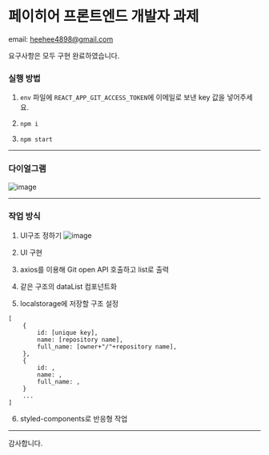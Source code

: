 # 페이히어 프론트엔드 개발자 과제

email: heehee4898@gmail.com

요구사항은 모두 구현 완료하였습니다.

### 실행 방법
1. `env` 파일에 `REACT_APP_GIT_ACCESS_TOKEN`에 이메일로 보낸 key 값을 넣어주세요.

2. ```npm i```
3. ```npm start```

* * *

### 다이얼그램

![image](https://user-images.githubusercontent.com/38110785/139554152-3d7cd53f-970b-4778-b3b2-c72d26b7e711.png)


* * *

### 작업 방식
1. UI구조 정하기
![image](https://user-images.githubusercontent.com/38110785/139542159-878671b2-5976-432c-9cc4-11b95204fbb2.png)

2. UI 구현

3. axios를 이용해 Git open API 호출하고 list로 출력

5. 같은 구조의 dataList 컴포넌트화

5. localstorage에 저장할 구조 설정
```
[
    {
        id: [unique key],
        name: [repository name],
        full_name: [owner+"/"+repository name],
    },
    {
        id: ,
        name: ,
        full_name: ,
    }
    ...
]

```

6. styled-components로 반응형 작업


* * *
감사합니다.
